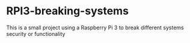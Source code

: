 # RPI3-breaking-systems
This is a small project using a Raspberry Pi 3 to break different systems security  or functionality
